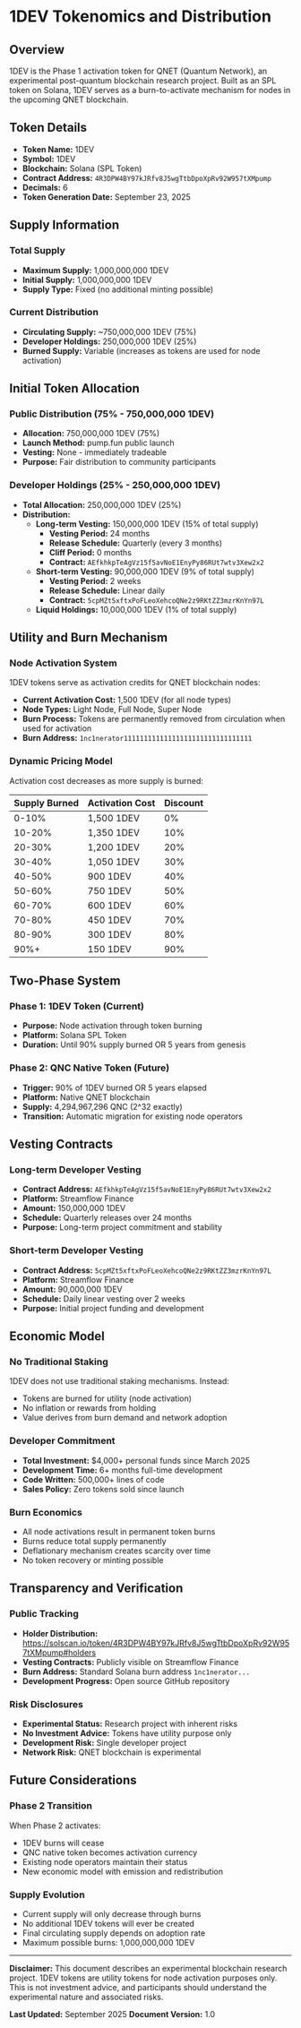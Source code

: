 # 1DEV Tokenomics and Distribution

## Overview

1DEV is the Phase 1 activation token for QNET (Quantum Network), an experimental post-quantum blockchain research project. Built as an SPL token on Solana, 1DEV serves as a burn-to-activate mechanism for nodes in the upcoming QNET blockchain.

## Token Details

- **Token Name:** 1DEV
- **Symbol:** 1DEV
- **Blockchain:** Solana (SPL Token)
- **Contract Address:** `4R3DPW4BY97kJRfv8J5wgTtbDpoXpRv92W957tXMpump`
- **Decimals:** 6
- **Token Generation Date:** September 23, 2025

## Supply Information

### Total Supply
- **Maximum Supply:** 1,000,000,000 1DEV
- **Initial Supply:** 1,000,000,000 1DEV
- **Supply Type:** Fixed (no additional minting possible)

### Current Distribution
- **Circulating Supply:** ~750,000,000 1DEV (75%)
- **Developer Holdings:** 250,000,000 1DEV (25%)
- **Burned Supply:** Variable (increases as tokens are used for node activation)

## Initial Token Allocation

### Public Distribution (75% - 750,000,000 1DEV)
- **Allocation:** 750,000,000 1DEV (75%)
- **Launch Method:** pump.fun public launch
- **Vesting:** None - immediately tradeable
- **Purpose:** Fair distribution to community participants

### Developer Holdings (25% - 250,000,000 1DEV)
- **Total Allocation:** 250,000,000 1DEV (25%)
- **Distribution:**
  - **Long-term Vesting:** 150,000,000 1DEV (15% of total supply)
    - **Vesting Period:** 24 months
    - **Release Schedule:** Quarterly (every 3 months)
    - **Cliff Period:** 0 months
    - **Contract:** `AEfkhkpTeAgVz15f5avNoE1EnyPy86RUt7wtv3Xew2x2`
  - **Short-term Vesting:** 90,000,000 1DEV (9% of total supply)
    - **Vesting Period:** 2 weeks
    - **Release Schedule:** Linear daily
    - **Contract:** `5cpMZt5xftxPoFLeoXehcoQNe2z9RKtZZ3mzrKnYn97L`
  - **Liquid Holdings:** 10,000,000 1DEV (1% of total supply)

## Utility and Burn Mechanism

### Node Activation System
1DEV tokens serve as activation credits for QNET blockchain nodes:

- **Current Activation Cost:** 1,500 1DEV (for all node types)
- **Node Types:** Light Node, Full Node, Super Node
- **Burn Process:** Tokens are permanently removed from circulation when used for activation
- **Burn Address:** `1nc1nerator11111111111111111111111111111111`

### Dynamic Pricing Model
Activation cost decreases as more supply is burned:

| Supply Burned | Activation Cost | Discount |
|---------------|-----------------|----------|
| 0-10% | 1,500 1DEV | 0% |
| 10-20% | 1,350 1DEV | 10% |
| 20-30% | 1,200 1DEV | 20% |
| 30-40% | 1,050 1DEV | 30% |
| 40-50% | 900 1DEV | 40% |
| 50-60% | 750 1DEV | 50% |
| 60-70% | 600 1DEV | 60% |
| 70-80% | 450 1DEV | 70% |
| 80-90% | 300 1DEV | 80% |
| 90%+ | 150 1DEV | 90% |

## Two-Phase System

### Phase 1: 1DEV Token (Current)
- **Purpose:** Node activation through token burning
- **Platform:** Solana SPL Token
- **Duration:** Until 90% supply burned OR 5 years from genesis

### Phase 2: QNC Native Token (Future)
- **Trigger:** 90% of 1DEV burned OR 5 years elapsed
- **Platform:** Native QNET blockchain
- **Supply:** 4,294,967,296 QNC (2^32 exactly)
- **Transition:** Automatic migration for existing node operators

## Vesting Contracts

### Long-term Developer Vesting
- **Contract Address:** `AEfkhkpTeAgVz15f5avNoE1EnyPy86RUt7wtv3Xew2x2`
- **Platform:** Streamflow Finance
- **Amount:** 150,000,000 1DEV
- **Schedule:** Quarterly releases over 24 months
- **Purpose:** Long-term project commitment and stability

### Short-term Developer Vesting
- **Contract Address:** `5cpMZt5xftxPoFLeoXehcoQNe2z9RKtZZ3mzrKnYn97L`
- **Platform:** Streamflow Finance
- **Amount:** 90,000,000 1DEV
- **Schedule:** Daily linear vesting over 2 weeks
- **Purpose:** Initial project funding and development

## Economic Model

### No Traditional Staking
1DEV does not use traditional staking mechanisms. Instead:
- Tokens are burned for utility (node activation)
- No inflation or rewards from holding
- Value derives from burn demand and network adoption

### Developer Commitment
- **Total Investment:** $4,000+ personal funds since March 2025
- **Development Time:** 6+ months full-time development
- **Code Written:** 500,000+ lines of code
- **Sales Policy:** Zero tokens sold since launch

### Burn Economics
- All node activations result in permanent token burns
- Burns reduce total supply permanently
- Deflationary mechanism creates scarcity over time
- No token recovery or minting possible

## Transparency and Verification

### Public Tracking
- **Holder Distribution:** https://solscan.io/token/4R3DPW4BY97kJRfv8J5wgTtbDpoXpRv92W957tXMpump#holders
- **Vesting Contracts:** Publicly visible on Streamflow Finance
- **Burn Address:** Standard Solana burn address `1nc1nerator...`
- **Development Progress:** Open source GitHub repository

### Risk Disclosures
- **Experimental Status:** Research project with inherent risks
- **No Investment Advice:** Tokens have utility purpose only
- **Development Risk:** Single developer project
- **Network Risk:** QNET blockchain is experimental

## Future Considerations

### Phase 2 Transition
When Phase 2 activates:
- 1DEV burns will cease
- QNC native token becomes activation currency
- Existing node operators maintain their status
- New economic model with emission and redistribution

### Supply Evolution
- Current supply will only decrease through burns
- No additional 1DEV tokens will ever be created
- Final circulating supply depends on adoption rate
- Maximum possible burns: 1,000,000,000 1DEV

---

**Disclaimer:** This document describes an experimental blockchain research project. 1DEV tokens are utility tokens for node activation purposes only. This is not investment advice, and participants should understand the experimental nature and associated risks.

**Last Updated:** September 2025
**Document Version:** 1.0